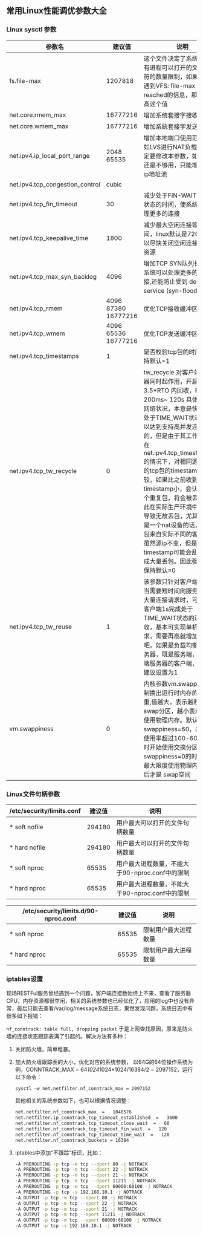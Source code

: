## 常用Linux性能调优参数大全


### Linux sysctl 参数 

| 参数名 |建议值      |说明        |
| -------|--------|---------|
|fs.file-max|1207818|这个文件决定了系统级别所有进程可以打开的文件描述符的数量限制，如果内核中遇到VFS: file-max limit <number> reached的信息，那么就提高这个值|
| net.core.rmem_max | 16777216 | 增加系统套接字接收缓冲区 |
| net.core.wmem_max |16777216 |增加系统套接字发送缓冲区|
| net.ipv4.ip_local_port_range | 2048 65535 | 增加本地端口使用范围，比如LVS进行NAT负载时，一定要修改本参数，如果端口还是不够用，只能增加内网ip地址池 |
| net.ipv4.tcp_congestion_control | cubic |      |
| net.ipv4.tcp_fin_timeout | 30 | 减少处于FIN-WAIT-2连接状态的时间，使系统可以处理更多的连接 |
|net.ipv4.tcp_keepalive_time|1800|减少最大空闲连接等待时间，linux默认是7200s，可以尽快关闭空闲连接，释放资源|
| net.ipv4.tcp_max_syn_backlog | 4096 | 增加TCP SYN队列长度，使系统可以处理更多的并发连接,还能防止受到 denial-of-service (syn-flood)的攻击 |
| net.ipv4.tcp_rmem | 4096 87380 16777216 | 优化TCP接收缓冲区 |
| net.ipv4.tcp_wmem | 4096 65536 16777216 | 优化TCP发送缓冲区 |
| net.ipv4.tcp_timestamps|1|是否校验tcp包的时间戳，保持默认=1|
| net.ipv4.tcp_tw_recycle | 0 | tw_recycle 对客户端和服务器同时起作用，开启后在 3.5*RTO 内回收，RTO 200ms~ 120s 具体时间视网络状况，本意是快速回收处于TIME_WAIT状态的连接以达到支持高并发连接的目的，但是由于其工作原理是在net.ipv4.tcp_timestamps=1的情况下，对相同源ip发出的tcp包的timestamp进行比较，如果比之前收到的包的timestamp小，会认为是一个重复包，将会被丢弃，因此在实际生产环境中可能会导致无故丢包，尤其是源ip是一个nat设备的话，转发的包来自实际不同的客户端，虽然源ip不变，但是timestamp可能会乱序，造成大量丢包。因此强烈建议保持默认=0 |
| net.ipv4.tcp_tw_reuse | 1 | 该参数只针对客户端有效，当需要短时间向服务器发起大量连接请求时，可以帮助客户端1s完成处于TIME_WAIT状态的连接回收，基本可实现单机6w/s请求，需要再高就增加IP数量吧。如果是负载均衡类的服务器，既是服务端，又是后端服务器的客户端，该参数建议设置为1 |
| vm.swappiness | 0 | 内核参数vm.swappiness控制换出运行时内存的相对权重,值越大，表示越积极使用swap分区，越小表示越积极使用物理内存。默认值swappiness=60，表示内存使用率超过100-60=40%时开始使用交换分区。swappiness=0的时候表示最大限度使用物理内存，然后才是 swap空间 |



### Linux文件句柄参数
| /etc/security/limits.conf|建议值|说明|
|-|-|-|
| * soft nofile |294180 | 用户最大可以打开的文件句柄数量 |
| * hard nofile |294180 |用户最大可以打开的文件句柄数量|
| * soft nproc | 65535 | 用户最大进程数量，不能大于90-nproc.conf中的限制 |
| * hard nproc | 65535 | 用户最大进程数量，不能大于90-nproc.conf中的限制 |

| /etc/security/limits.d/90-nproc.conf|建议值|说明|
|-|-|-|
| * soft nproc | 65535 | 限制用户最大进程数量 |
| * hard nproc | 65535 | 限制用户最大进程数量 |




### iptables设置

现场RESTFul服务曾经遇到一个问题，客户端连接数始终上不来，查看了服务器CPU，内存资源都很空闲，相关的系统参数也已经优化了，应用的log中也没有异常，最后只能去查看/var/log/message系统日志，果然发现问题，系统日志中有很多如下报错：

`nf_conntrack: table full, dropping packet`
于是上网查找原因，原来是防火墙的连接状态跟踪表满了引起的。解决方法有多种：

1. 关闭防火墙，简单粗暴。

2. 加大防火墙跟踪表的大小，优化对应的系统参数， 以64G的64位操作系统为例，CONNTRACK_MAX = 64*1024*1024*1024/16384/2 = 2097152，运行以下命令：

   `sysctl –w net.netfilter.nf_conntrack_max = 2097152`

   其他相关的系统参数如下，也可以根据情况调整：

   ```bash
   net.netfilter.nf_conntrack_max  =   1048576  
   net.netfilter.ip_conntrack_tcp_timeout_established  =   3600  
   net.netfilter.nf_conntrack_tcp_timeout_close_wait  =   60  
   net.netfilter.nf_conntrack_tcp_timeout_fin_wait  =   120  
   net.netfilter.nf_conntrack_tcp_timeout_time_wait  =   120 
   net.netfilter.nf_conntrack_buckets = 16384
   ```

   

3. iptables中添加“不跟踪”标识，比如：

   ```bash
   -A PREROUTING -p tcp -m tcp --dport 80 -j NOTRACK 
   -A PREROUTING -p tcp -m tcp --dport 22 -j NOTRACK 
   -A PREROUTING -p tcp -m tcp --dport 21 -j NOTRACK 
   -A PREROUTING -p tcp -m tcp --dport 11211 -j NOTRACK 
   -A PREROUTING -p tcp -m tcp --dport 60000:60100 -j NOTRACK 
   -A PREROUTING -p tcp -s 192.168.10.1 -j NOTRACK 
   -A OUTPUT -p tcp -m tcp --sport 80 -j NOTRACK 
   -A OUTPUT -p tcp -m tcp --sport 22 -j NOTRACK 
   -A OUTPUT -p tcp -m tcp --sport 21 -j NOTRACK 
   -A OUTPUT -p tcp -m tcp --sport 11211 -j NOTRACK 
   -A OUTPUT -p tcp -m tcp --sport 60000:60100 -j NOTRACK 
   -A OUTPUT -p tcp -s 192.168.10.1 -j NOTRACK 
   ```

   

   



